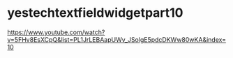 # yestechtextfieldwidgetpart10
 https://www.youtube.com/watch?v=5FHv8EsXCpQ&list=PL1JrLEBAapUWv_JSolgE5pdcDKWw80wKA&index=10
